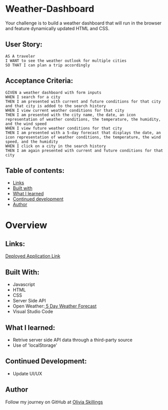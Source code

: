 # Weather-Dashboard
Your challenge is to build a weather dashboard that will run in the browser and feature dynamically updated HTML and CSS.

## User Story:
```
AS A traveler
I WANT to see the weather outlook for multiple cities
SO THAT I can plan a trip accordingly
```

## Acceptance Criteria:
```
GIVEN a weather dashboard with form inputs
WHEN I search for a city
THEN I am presented with current and future conditions for that city and that city is added to the search history
WHEN I view current weather conditions for that city
THEN I am presented with the city name, the date, an icon representation of weather conditions, the temperature, the humidity, and the wind speed
WHEN I view future weather conditions for that city
THEN I am presented with a 5-day forecast that displays the date, an icon representation of weather conditions, the temperature, the wind speed, and the humidity
WHEN I click on a city in the search history
THEN I am again presented with current and future conditions for that city
```

## Table of contents:

- [Links](#links)
- [Built with](#built-with)
- [What I learned](#what-i-learned)
- [Continued development](#continued-development)
- [Author](#author)

# Overview

## Links:
[Deployed Application Link](http://127.0.0.1:5502/index.html)

## Built With:
- Javascript
- HTML
- CSS
- Server Side API
- Open Weather:[ 5 Day Weather Forecast](https://openweathermap.org/forecast5)
- Visual Studio Code

## What I learned:
- Retrive server side API data through a third-party source
- Use of 'localStorage'

## Continued Development:
- Update UI/UX

## Author
Follow my journey on GitHub at [Olivia Skillings](https://github.com/via-skillings)